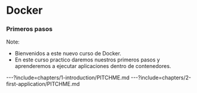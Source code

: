 # Docker

### Primeros pasos

Note:
- Bienvenidos a este nuevo curso de Docker.
- En este curso practico daremos nuestros primeros pasos y  aprenderemos a
  ejecutar aplicaciones dentro de contenedores.

---?include=chapters/1-introduction/PITCHME.md
---?include=chapters/2-first-application/PITCHME.md
